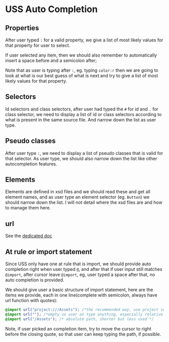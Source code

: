 # USS Auto Completion

## Properties
After user typed `:` for a valid property, we give a list of most likely values for that property for user to select.

If user selected any item, then we should also remember to automatically insert a space before and a semicolon after;

Note that as user is typing after `:`, eg. typing `color:r` then we are going to look at what is our best guess of what is next and try to give a list of most likely values for that property.

## Selectors
Id selectors and class selectors, after user had typed the `#`  for id and `.` for class selector, we need to display a list of id or class selectors according to what is present in the same source file. And narrow down the list as user type.

## Pseudo classes
After user type `:`, we need to display a list of pseudo classes that is valid for that selector. As user type, we should also narrow down the list like other autocompletion features.

## Elements
Elements are defined in xsd files and we should read these and get all element names, and as user type an element selector (eg. `Button`) we should narrow down the list. I will not detail where the xsd files are and how to manage them here.

## url
See the [dedicated doc](./UrlCompletion.md)


## At rule or import statement
Since USS only have one at rule that is import, we should provide auto completion right when user typed `@`, and after that if user input still matches `@import`, after cursor leave `@import`, eg, user typed a space after that, no auto completion is provided.

We should give user a basic structure of import statement, here are the items we provide, each in one line(complete with semicolon, always have url function with quotes):

```css
@import url("project:///Assets"); /*the recommended way, use project scheme*/
@import url(""); /*empty so user an type anything, especially relative paths*/
@import url("/Assets"); /* absolute path, shorter but less used */
```

Note, if user picked an completion item, try to move the cursor to right before the closing quote, so that user can keep typing the path, if possible.